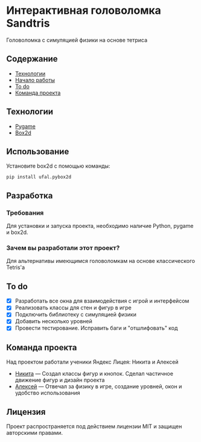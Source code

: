 # Интерактивная головоломка Sandtris
Головоломка с симуляцией физики на  основе тетриса

## Содержание
- [Технологии](#технологии)
- [Начало работы](#начало-работы)
- [To do](#to-do)
- [Команда проекта](#команда-проекта)

## Технологии
- [Pygame](https://python-course.readthedocs.io/projects/elementary/en/latest/lessons/18-pygame.html)
- [Box2d](https://box2d.org/documentation/)

## Использование

Установите box2d с помощью команды:
```
pip install ufal.pybox2d
```

## Разработка

### Требования
Для установки и запуска проекта, необходимо наличие Python, pygame и box2d.

### Зачем вы разработали этот проект?
Для альтернативы имеющимся головоломкам на основе классического Tetris'а

## To do
- [x] Разработать все окна для взаимодействия с игрой и интерфейсом
- [x] Реализовать классы для стен и фигур в игре
- [x] Подключить библиотеку с симуляцией физики
- [x] Добавить несколько уровней
- [x] Провести тестирование. Исправить баги и "отшлифовать" код

## Команда проекта
Над проектом работали ученики Яндекс Лицея: Никита и Алексей

- [Никита](https://github.com/caffreyfizz) — Создал классы фигур и кнопок. Сделал частичное движение фигур и дизайн проекта
- [Алексей](https://github.com/youngpasch) — Отвечал за физику в игре, создание уровней, окон и удобство использования

## Лицензия
Проект распространяется под действием лицензии MIT и защищен авторскими правами.
